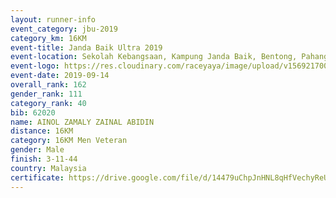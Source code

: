 ```yaml
---
layout: runner-info 
event_category: jbu-2019 
category_km: 16KM 
event-title: Janda Baik Ultra 2019 
event-location: Sekolah Kebangsaan, Kampung Janda Baik, Bentong, Pahang, Malaysia 
event-logo: https://res.cloudinary.com/raceyaya/image/upload/v1569217009/logo/janda-baik_vch1pc.jpg 
event-date: 2019-09-14
overall_rank: 162
gender_rank: 111
category_rank: 40
bib: 62020
name: AINOL ZAMALY ZAINAL ABIDIN
distance: 16KM
category: 16KM Men Veteran
gender: Male
finish: 3-11-44
country: Malaysia
certificate: https://drive.google.com/file/d/14479uChpJnHNL8qHfVechyReUmjW4l12/view?usp=sharing
---
```

